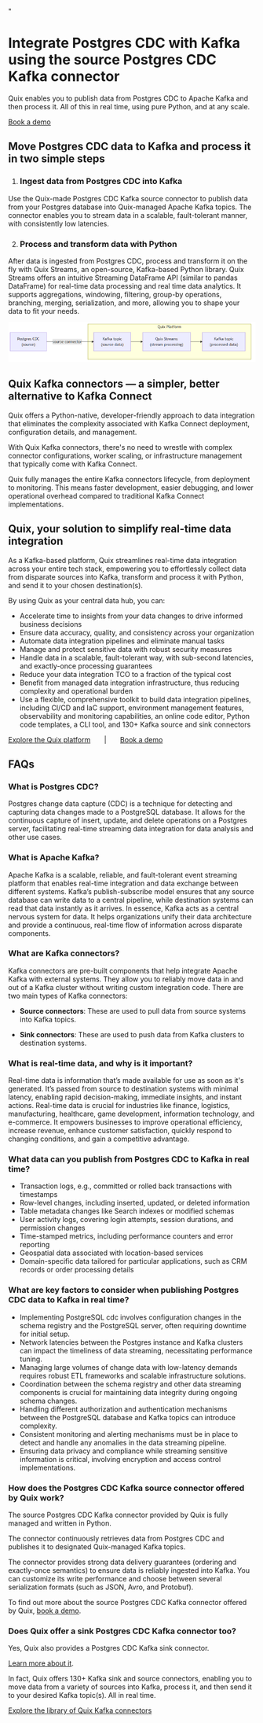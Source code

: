 <!--- BEGIN MARKDOWN --->
"
# Integrate Postgres CDC with Kafka using the source Postgres CDC Kafka connector

Quix enables you to publish data from Postgres CDC to Apache Kafka and then process it. All of this in real time, using pure Python, and at any scale.

[Book a demo](https://share.hsforms.com/1iW0TmZzKQMChk0lxd_tGiw4yjw2)

## Move Postgres CDC data to Kafka and process it in two simple steps

1. ### Ingest data from Postgres CDC into Kafka

Use the Quix-made Postgres CDC Kafka source connector to publish data from your Postgres database into Quix-managed Apache Kafka topics. The connector enables you to stream data in a scalable, fault-tolerant manner, with consistently low latencies. 

2. ### Process and transform data with Python

After data is ingested from Postgres CDC, process and transform it on the fly with Quix Streams, an open-source, Kafka-based Python library. Quix Streams offers an intuitive Streaming DataFrame API (similar to pandas DataFrame) for real-time data processing and real time data analytics. It supports aggregations, windowing, filtering, group-by operations, branching, merging, serialization, and more, allowing you to shape your data to fit your needs.

![Diagram](images/PostgresCDC-source_diagram_1.png)

## Quix Kafka connectors — a simpler, better alternative to Kafka Connect

Quix offers a Python-native, developer-friendly approach to data integration that eliminates the complexity associated with Kafka Connect deployment, configuration details, and management. 

With Quix Kafka connectors, there's no need to wrestle with complex connector configurations, worker scaling, or infrastructure management that typically come with Kafka Connect.

Quix fully manages the entire Kafka connectors lifecycle, from deployment to monitoring. This means faster development, easier debugging, and lower operational overhead compared to traditional Kafka Connect implementations.

## Quix, your solution to simplify real-time data integration

As a Kafka-based platform, Quix streamlines real-time data integration across your entire tech stack, empowering you to effortlessly collect data from disparate sources into Kafka, transform and process it with Python, and send it to your chosen destination(s).

By using Quix as your central data hub, you can:

* Accelerate time to insights from your data changes to drive informed business decisions  
* Ensure data accuracy, quality, and consistency across your organization  
* Automate data integration pipelines and eliminate manual tasks  
* Manage and protect sensitive data with robust security measures  
* Handle data in a scalable, fault-tolerant way, with sub-second latencies, and exactly-once processing guarantees  
* Reduce your data integration TCO to a fraction of the typical cost  
* Benefit from managed data integration infrastructure, thus reducing complexity and operational burden  
* Use a flexible, comprehensive toolkit to build data integration pipelines, including CI/CD and IaC support, environment management features, observability and monitoring capabilities, an online code editor, Python code templates, a CLI tool, and 130+ Kafka source and sink connectors

[Explore the Quix platform](https://portal.demo.quix.io/pipeline?workspace=demo-gametelemetrytemplate-prod)  |  [Book a demo](https://share.hsforms.com/1iW0TmZzKQMChk0lxd_tGiw4yjw2)

## FAQs

### What is Postgres CDC?

Postgres change data capture (CDC) is a technique for detecting and capturing data changes made to a PostgreSQL database. It allows for the continuous capture of insert, update, and delete operations on a Postgres server, facilitating real-time streaming data integration for data analysis and other use cases.

### What is Apache Kafka?

Apache Kafka is a scalable, reliable, and fault-tolerant event streaming platform that enables real-time integration and data exchange between different systems. Kafka’s publish-subscribe model ensures that any source database can write data to a central pipeline, while destination systems can read that data instantly as it arrives. In essence, Kafka acts as a central nervous system for data. It helps organizations unify their data architecture and provide a continuous, real-time flow of information across disparate components.

### What are Kafka connectors?

Kafka connectors are pre-built components that help integrate Apache Kafka with external systems. They allow you to reliably move data in and out of a Kafka cluster without writing custom integration code. There are two main types of Kafka connectors:

* **Source connectors**: These are used to pull data from source systems into Kafka topics.

* **Sink connectors**: These are used to push data from Kafka clusters to destination systems.

### What is real-time data, and why is it important?

Real-time data is information that’s made available for use as soon as it's generated. It’s passed from source to destination systems with minimal latency, enabling rapid decision-making, immediate insights, and instant actions. Real-time data is crucial for industries like finance, logistics, manufacturing, healthcare, game development, information technology, and e-commerce. It empowers businesses to improve operational efficiency, increase revenue, enhance customer satisfaction, quickly respond to changing conditions, and gain a competitive advantage.

### What data can you publish from Postgres CDC to Kafka in real time?

* Transaction logs, e.g., committed or rolled back transactions with timestamps  
* Row-level changes, including inserted, updated, or deleted information  
* Table metadata changes like Search indexes or modified schemas  
* User activity logs, covering login attempts, session durations, and permission changes  
* Time-stamped metrics, including performance counters and error reporting  
* Geospatial data associated with location-based services  
* Domain-specific data tailored for particular applications, such as CRM records or order processing details

### What are key factors to consider when publishing Postgres CDC data to Kafka in real time?

* Implementing PostgreSQL cdc involves configuration changes in the schema registry and the PostgreSQL server, often requiring downtime for initial setup.  
* Network latencies between the Postgres instance and Kafka clusters can impact the timeliness of data streaming, necessitating performance tuning.  
* Managing large volumes of change data with low-latency demands requires robust ETL frameworks and scalable infrastructure solutions.  
* Coordination between the schema registry and other data streaming components is crucial for maintaining data integrity during ongoing schema changes.  
* Handling different authorization and authentication mechanisms between the PostgreSQL database and Kafka topics can introduce complexity.  
* Consistent monitoring and alerting mechanisms must be in place to detect and handle any anomalies in the data streaming pipeline.  
* Ensuring data privacy and compliance while streaming sensitive information is critical, involving encryption and access control implementations.

### How does the Postgres CDC Kafka source connector offered by Quix work?

The source Postgres CDC Kafka connector provided by Quix is fully managed and written in Python. 

The connector continuously retrieves data from Postgres CDC and publishes it to designated Quix-managed Kafka topics.  

The connector provides strong data delivery guarantees (ordering and exactly-once semantics) to ensure data is reliably ingested into Kafka. You can customize its write performance and choose between several serialization formats (such as JSON, Avro, and Protobuf).  

To find out more about the source Postgres CDC Kafka connector offered by Quix, [book a demo](https://share.hsforms.com/1iW0TmZzKQMChk0lxd_tGiw4yjw2).

### Does Quix offer a sink Postgres CDC Kafka connector too?

Yes, Quix also provides a Postgres CDC Kafka sink connector.

[Learn more about it](../../../quix-streams/sinks/coming-soon/PostgresCDC-sink.md).

In fact, Quix offers 130+ Kafka sink and source connectors, enabling you to move data from a variety of sources into Kafka, process it, and then send it to your desired Kafka topic(s). All in real time.

[Explore the library of Quix Kafka connectors](https://quix.io/connectors)
<!--- END MARKDOWN --->